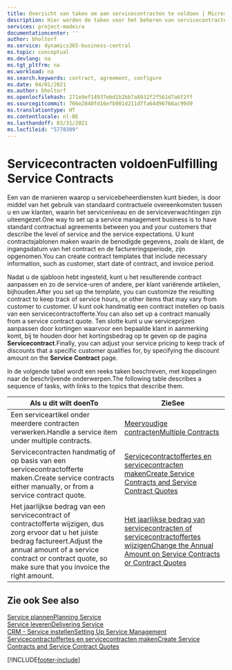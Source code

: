 ```yaml
---
title: Overzicht van taken om aan servicecontracten te voldoen | Microsoft Docs
description: Hier worden de taken voor het beheren van servicecontracten met klanten beschreven.
services: project-madeira
documentationcenter: ''
author: bholtorf
ms.service: dynamics365-business-central
ms.topic: conceptual
ms.devlang: na
ms.tgt_pltfrm: na
ms.workload: na
ms.search.keywords: contract, agreement, configure
ms.date: 04/01/2021
ms.author: bholtorf
ms.openlocfilehash: 271e9ef14937ebd1b2bb7a8932f2f561d7a6f2ff
ms.sourcegitcommit: 766e2840fd16efb901d211d7fa64d96766ac99d9
ms.translationtype: HT
ms.contentlocale: nl-BE
ms.lasthandoff: 03/31/2021
ms.locfileid: "5778309"
---
```

# <a name="fulfilling-service-contracts"></a><span data-ttu-id="1ed4c-103">Servicecontracten voldoen</span><span class="sxs-lookup"><span data-stu-id="1ed4c-103">Fulfilling Service Contracts</span></span> 
<span data-ttu-id="1ed4c-104">Een van de manieren waarop u servicebeheerdiensten kunt bieden, is door middel van het gebruik van standaard contractuele overeenkomsten tussen u en uw klanten, waarin het serviceniveau en de serviceverwachtingen zijn uiteengezet.</span><span class="sxs-lookup"><span data-stu-id="1ed4c-104">One way to set up a service management business is to have standard contractual agreements between you and your customers that describe the level of service and the service expectations.</span></span> <span data-ttu-id="1ed4c-105">U kunt contractsjablonen maken waarin de benodigde gegevens, zoals de klant, de ingangsdatum van het contract en de factureringsperiode, zijn opgenomen.</span><span class="sxs-lookup"><span data-stu-id="1ed4c-105">You can create contract templates that include necessary information, such as customer, start date of contract, and invoice period.</span></span>  
  
<span data-ttu-id="1ed4c-106">Nadat u de sjabloon hebt ingesteld, kunt u het resulterende contract aanpassen en zo de service-uren of andere, per klant variërende artikelen, bijhouden.</span><span class="sxs-lookup"><span data-stu-id="1ed4c-106">After you set up the template, you can customize the resulting contract to keep track of service hours, or other items that may vary from customer to customer.</span></span> <span data-ttu-id="1ed4c-107">U kunt ook handmatig een contract instellen op basis van een servicecontractofferte.</span><span class="sxs-lookup"><span data-stu-id="1ed4c-107">You can also set up a contract manually from a service contract quote.</span></span> <span data-ttu-id="1ed4c-108">Ten slotte kunt u uw serviceprijzen aanpassen door kortingen waarvoor een bepaalde klant in aanmerking komt, bij te houden door het kortingsbedrag op te geven op de pagina **Servicecontract**.</span><span class="sxs-lookup"><span data-stu-id="1ed4c-108">Finally, you can adjust your service pricing to keep track of discounts that a specific customer qualifies for, by specifying the discount amount on the **Service Contract** page.</span></span>  

<span data-ttu-id="1ed4c-109">In de volgende tabel wordt een reeks taken beschreven, met koppelingen naar de beschrijvende onderwerpen.</span><span class="sxs-lookup"><span data-stu-id="1ed4c-109">The following table describes a sequence of tasks, with links to the topics that describe them.</span></span>   
  
|<span data-ttu-id="1ed4c-110">**Als u dit wilt doen**</span><span class="sxs-lookup"><span data-stu-id="1ed4c-110">**To**</span></span>|<span data-ttu-id="1ed4c-111">**Zie**</span><span class="sxs-lookup"><span data-stu-id="1ed4c-111">**See**</span></span>|  
|------------|-------------|  
|<span data-ttu-id="1ed4c-112">Een serviceartikel onder meerdere contracten verwerken.</span><span class="sxs-lookup"><span data-stu-id="1ed4c-112">Handle a service item under multiple contracts.</span></span> | [<span data-ttu-id="1ed4c-113">Meervoudige contracten</span><span class="sxs-lookup"><span data-stu-id="1ed4c-113">Multiple Contracts</span></span>](service-multiple-contracts.md)|  
|<span data-ttu-id="1ed4c-114">Servicecontracten handmatig of op basis van een servicecontractofferte maken.</span><span class="sxs-lookup"><span data-stu-id="1ed4c-114">Create service contracts either manually, or from a service contract quote.</span></span>| [<span data-ttu-id="1ed4c-115">Servicecontractoffertes en servicecontracten maken</span><span class="sxs-lookup"><span data-stu-id="1ed4c-115">Create Service Contracts and Service Contract Quotes</span></span>](service-how-to-create-service-contracts-and-service-contract-quotes.md)|
|<span data-ttu-id="1ed4c-116">Het jaarlijkse bedrag van een servicecontract of contractofferte wijzigen, dus zorg ervoor dat u het juiste bedrag factureert.</span><span class="sxs-lookup"><span data-stu-id="1ed4c-116">Adjust the annual amount of a service contract or contract quote, so make sure that you invoice the right amount.</span></span>|[<span data-ttu-id="1ed4c-117">Het jaarlijkse bedrag van servicecontracten of servicecontractoffertes wijzigen</span><span class="sxs-lookup"><span data-stu-id="1ed4c-117">Change the Annual Amount on Service Contracts or Contract Quotes</span></span>](service-how-to-change-the-annual-amount-on-service-contracts-or-contract-quotes.md)|

## <a name="see-also"></a><span data-ttu-id="1ed4c-118">Zie ook </span><span class="sxs-lookup"><span data-stu-id="1ed4c-118">See also</span></span>
[<span data-ttu-id="1ed4c-119">Service plannen</span><span class="sxs-lookup"><span data-stu-id="1ed4c-119">Planning Service</span></span>](service-plan-service.md)  
[<span data-ttu-id="1ed4c-120">Service leveren</span><span class="sxs-lookup"><span data-stu-id="1ed4c-120">Delivering Service</span></span>](service-deliver-service.md)  
[<span data-ttu-id="1ed4c-121">CRM - Service instellen</span><span class="sxs-lookup"><span data-stu-id="1ed4c-121">Setting Up Service Management</span></span>](service-setup-service.md)  
[<span data-ttu-id="1ed4c-122">Servicecontractoffertes en servicecontracten maken</span><span class="sxs-lookup"><span data-stu-id="1ed4c-122">Create Service Contracts and Service Contract Quotes</span></span>](service-how-to-create-service-contracts-and-service-contract-quotes.md)  


[!INCLUDE[footer-include](includes/footer-banner.md)]
